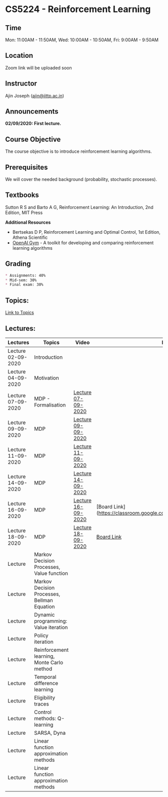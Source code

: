 # CS5224 - Reinforcement Learning

## Time

Mon: 11:00AM - 11:50AM,
Wed: 10:00AM - 10:50AM,
Fri: 9:00AM - 9:50AM

## Location
Zoom link will be uploaded soon

## Instructor
Ajin Joseph (ajin@iittp.ac.in)


## Announcements
**02/09/2020: First lecture.**


## Course Objective
The course objective is to introduce reinforcement learning algorithms.

## Prerequisites

We will cover the needed background (probability, stochastic processes). 

## Textbooks
Sutton R S and Barto A G, Reinforcement Learning: An Introduction, 2nd Edition, MIT Press

**Additional Resources**

* Bertsekas D P, Reinforcement Learning and Optimal Control, 1st Edition, Athena Scientific
* [OpenAI Gym](https://gym.openai.com/) - A toolkit for developing and comparing reinforcement learning algorithms

## Grading
```markdown
* Assignments: 40% 
* Mid-sem: 30% 
* Final exam: 30%
```

 
## Topics:

[Link to Topics](https://iittp.ac.in/pdfs/syllabus/CS5224.pdf)
 
 
## Lectures:

| **Lectures**   | **Topics** | **Video** | **Board** |
| --- | --- | --- | --- |
| Lecture 02-09-2020     | Introduction  | | |
| Lecture 04-09-2020     | Motivation   | | |
| Lecture 07-09-2020     | MDP - Formalisation | [Lecture 07-09-2020](https://drive.google.com/file/d/1ahkrWr0I9f_YIXVkoXkI4NrsOs_UhQyD/view) | |
| Lecture 09-09-2020     | MDP  | [Lecture 09-09-2020](https://drive.google.com/file/d/1ngMTB7ZKaAYIBuefJKGxsZp4OougUBQ3/view) | |
| Lecture 11-09-2020     | MDP | [Lecture 11-09-2020](https://drive.google.com/file/d/1I63fvQ-AE5ooZVFNMHogqMKTbAalCeKB/view) |  |
| Lecture 14-09-2020     | MDP | [Lecture 14-09-2020](https://drive.google.com/file/d/16lzrp6qJMR0J5lzPNizHT1F5WrjZOm_X/view) | |
| Lecture 16-09-2020     | MDP | [Lecture 16-09-2020](https://drive.google.com/file/d/1jnkxH-Q1qLMiH0zSrotRjNZqE2OB1_Jp/view) | [Board Link] (https://classroom.google.com/u/1/c/MTMxOTMyNjgwOTE0) |
| Lecture 18-09-2020     | MDP | [Lecture 18-09-2020](https://drive.google.com/file/d/1FDWhZexXO1O9dXAsWLotWlK_EGp-MJvv/view) | [Board Link](https://classroom.google.com/u/1/c/MTMxOTMyNjgwOTE0)|
| Lecture      | Markov Decision Processes, Value function | | |
| Lecture      | Markov Decision Processes, Bellman Equation | | |
| Lecture      | Dynamic programming: Value iteration | | |
| Lecture     | Policy iteration | | |
| Lecture     | Reinforcement learning, Monte Carlo method  | | |
| Lecture     | Temporal difference learning | | |
| Lecture     | Eligibility traces | | |
| Lecture     | Control methods: Q-learning | | |
| Lecture     | SARSA, Dyna  | | |
| Lecture     | Linear function approximation methods | | |
| Lecture     | Linear function approximation methods | | |







